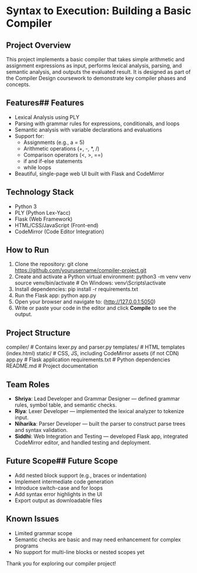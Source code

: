# Syntax to Execution: Building a Basic Compiler

## Project Overview
This project implements a basic compiler that takes simple arithmetic and assignment expressions as input, performs lexical analysis, parsing, and semantic analysis, and outputs the evaluated result. It is designed as part of the Compiler Design coursework to demonstrate key compiler phases and concepts.

## Features## Features
- Lexical Analysis using PLY
- Parsing with grammar rules for expressions, conditionals, and loops
- Semantic analysis with variable declarations and evaluations
- Support for:
  - Assignments (e.g., a = 5)
  - Arithmetic operations (+, -, *, /)
  - Comparison operators (<, >, ==)
  - if and if-else statements
  - while loops
- Beautiful, single-page web UI built with Flask and CodeMirror

## Technology Stack
- Python 3
- PLY (Python Lex-Yacc)
- Flask (Web Framework)
- HTML/CSS/JavaScript (Front-end)
- CodeMirror (Code Editor Integration)

## How to Run
1. Clone the repository:
git clone https://github.com/yourusername/compiler-project.git
2. Create and activate a Python virtual environment:
python3 -m venv venv
source venv/bin/activate # On Windows: venv\Scripts\activate
3. Install dependencies:
pip install -r requirements.txt
4. Run the Flask app:
python app.py
5. Open your browser and navigate to:
(http://127.0.0.1:5050)
6. Write or paste your code in the editor and click **Compile** to see the output.

## Project Structure
compiler/ # Contains lexer.py and parser.py
templates/ # HTML templates (index.html)
static/ # CSS, JS, including CodeMirror assets (if not CDN)
app.py # Flask application
requirements.txt # Python dependencies
README.md # Project documentation

## Team Roles
- **Shriya**: Lead Developer and Grammar Designer — defined grammar rules, symbol table, and semantic checks.
- **Riya**: Lexer Developer — implemented the lexical analyzer to tokenize input.
- **Niharika**: Parser Developer — built the parser to construct parse trees and syntax validation.
- **Siddhi**: Web Integration and Testing — developed Flask app, integrated CodeMirror editor, and handled testing and deployment.

## Future Scope## Future Scope
- Add nested block support (e.g., braces or indentation)
- Implement intermediate code generation
- Introduce switch-case and for loops
- Add syntax error highlights in the UI
- Export output as downloadable files


## Known Issues
- Limited grammar scope
- Semantic checks are basic and may need enhancement for complex programs
- No support for multi-line blocks or nested scopes yet


Thank you for exploring our compiler project!
